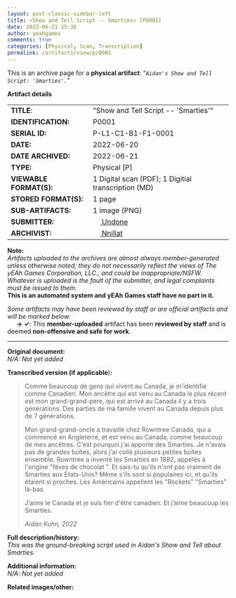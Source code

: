 ```yaml
---
layout: post-classic-sidebar-left
title: «Show and Tell Script -- Smarties» [P0001]
date: 2022-06-21 15:38
author: yeahgames
comments: true
categories: [Physical, Scan, Transcription]
permalink: /artifacts/view/p/0001
---
```

<!-- wp:paragraph -->
<p>This is an archive page for a <strong>physical artifact</strong>: “<em><code>Aidan's Show and Tell Script: 'Smarties'.</code></em>”</p>
<!-- /wp:paragraph -->

**Artifact details**
<table>
    <tr>
        <td><b>TITLE</b>:</td>
        <td>&quot;Show and Tell Script -- &#39;Smarties&#39;&quot;</td>
    </tr>
    <tr>
        <td><b>IDENTIFICATION:</b></td>
        <td>P0001</td>
    </tr>
    <tr>
        <td><b>SERIAL ID:</b></td>
        <td>P-L1-C1-B1-F1-0001</td>
    </tr>
    <tr>
        <td><b>DATE:</b></td>
        <td>2022-06-20</td>
    </tr>
    <tr>
        <td><b>DATE ARCHIVED:</b></td>
        <td>2022-06-21</td>
    </tr>
    <tr>
        <td><b>TYPE:</b></td>
        <td>Physical [P]</td>
    </tr>
    <tr>
        <td><b>VIEWABLE FORMAT(S):</b></td>
        <td>1 Digital scan (PDF); 1 Digitial transcription (MD)</td>
    </tr>
    <tr>
        <td><b>STORED FORMAT(S):</b></td>
        <td>1 page</td>
    </tr>
    <tr>
        <td><b>SUB-ARTIFACTS:</b></td>
        <td>1 image (PNG)</td>
    </tr>
    <tr>
        <td><b>SUBMITTER:</b></td>
        <td><a href="//members.yeahgames.net/@undone"><img src="https://i.ibb.co/v3pwbfx/UNDONE.png" height="16" width="16"> Undone</a></td>
    </tr>
    <tr>
        <td><b>ARCHIVIST:</b></td>
        <td><a href="//members.yeahgames.net/@nnillat"><img src="https://news.yeahgames.net/assets/images/authors/tallinn.png" height="16" width="16"> Nnillat</a></td>
    </tr>
</table>

<!-- wp:paragraph -->
<p><strong>Note:</strong><br><em>Artifacts uploaded to the archives are almost always member-generated</em> <em>unless otherwise noted; they do not necessarily reflect the views of The yEAh Games Corporation, LLC., and could be inappropriate/NSFW. Whatever is uploaded is the fault of the submitter, and legal complaints must be issued to them.</em><br><strong>This is an automated system and yEAh Games staff have no part in it.</strong></p>
<!-- /wp:paragraph -->

<!-- wp:paragraph -->
<p><em>Some artifacts may have been reviewed by staff or are official artifacts</em> <em>and will be marked below:</em><br>⠀⠀<strong>→</strong> <strong>✓</strong>: This <strong>member-uploaded</strong> artifact has been <strong>reviewed by staff</strong> and is deemed <strong>non-offensive and safe for work</strong>.</p>
<!-- /wp:paragraph -->

<!-- wp:separator -->
<hr class="wp-block-separator has-alpha-channel-opacity" />
<!-- /wp:separator -->

<!-- wp:paragraph -->
<p><strong>Original document:</strong><br><em>N/A: Not yet added</em></p>
<!-- /wp:paragraph -->

<!-- wp:paragraph -->
<p><strong>Transcribed version (if applicable</strong>)<strong>:</strong></p>
<!-- /wp:paragraph -->

<!-- wp:quote -->
<blockquote class="wp-block-quote"><p>Comme beaucoup de gens qui vivent au Canada, je m'identifie comme Canadien. Mon ancêtre qui est venu au Canada le plus récent est mon grand-grand-pere, qui est arrivé au Canada il y a trois générations. Des parties de ma famille vivent au Canada depuis plus de 7 générations.&nbsp;</p><p>Mon grand-grand-oncle a travaillé chez Rowntree Canada, qui a commencé en Angleterre, et est venu au Canada, comme beaucoup de mes ancêtres. C'est pourquoi j'ai apporté des Smarties. Je n'avais pas de grandes boîtes, alors j'ai collé plusieurs petites boîtes ensemble. Rowntree a inventé les Smarties en 1882, appelés à l'origine "fèves de chocolat ". Et sais-tu qu’ils n'ont pas vraiment de Smarties aux États-Unis? Même s'ils sont si populaires ici, et qu'ils étaient si proches. Les Américains appellent les "Rockets" "Smarties" là-bas.</p><p>J’aime le Canada et je suis fier d'être canadien. Et j’aime beaucoup les Smarties.</p><cite>Aidan Kuhn, 2022</cite></blockquote>
<!-- /wp:quote -->

<!-- wp:paragraph -->
<p><strong>Full description/history:</strong><br><em>This was the ground-breaking script used in Aidan's Show and Tell about Smarties.</em></p>
<!-- /wp:paragraph -->

<!-- wp:paragraph -->
<p><strong>Additional information:</strong><br><em>N/A: Not yet added</em></p>
<!-- /wp:paragraph -->

<!-- wp:paragraph -->
<p><strong>Related images/other:</strong></p>
<!-- /wp:paragraph -->

<!-- wp:image {"id":549,"sizeSlug":"large","linkDestination":"none"} -->
<figure class="wp-block-image size-large"><img src="https://yeaharchives.files.wordpress.com/2022/06/smarties.png?w=400" alt="" class="wp-image-549" />
<!-- /wp:image -->
